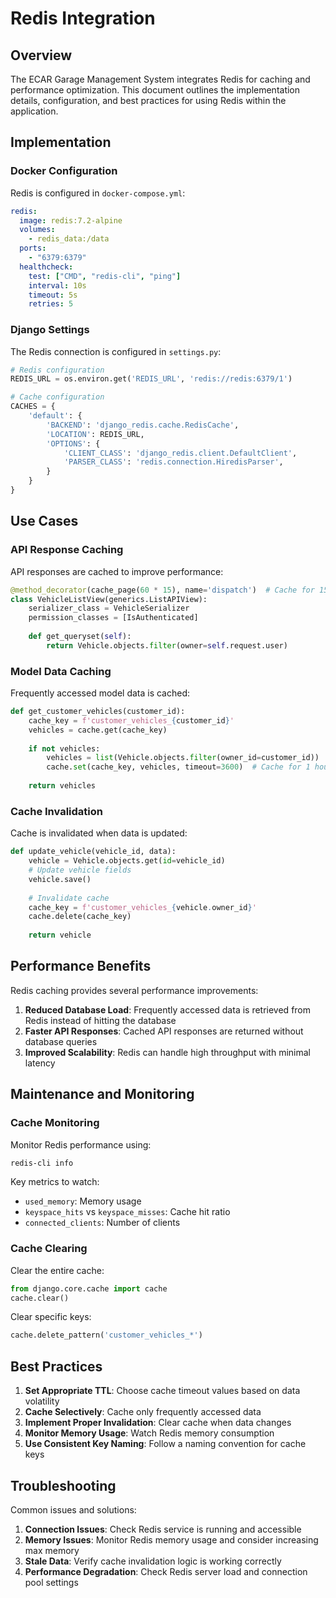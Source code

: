# Redis Integration

## Overview

The ECAR Garage Management System integrates Redis for caching and performance optimization. This document outlines the implementation details, configuration, and best practices for using Redis within the application.

## Implementation

### Docker Configuration

Redis is configured in `docker-compose.yml`:

```yaml
redis:
  image: redis:7.2-alpine
  volumes:
    - redis_data:/data
  ports:
    - "6379:6379"
  healthcheck:
    test: ["CMD", "redis-cli", "ping"]
    interval: 10s
    timeout: 5s
    retries: 5
```

### Django Settings

The Redis connection is configured in `settings.py`:

```python
# Redis configuration
REDIS_URL = os.environ.get('REDIS_URL', 'redis://redis:6379/1')

# Cache configuration
CACHES = {
    'default': {
        'BACKEND': 'django_redis.cache.RedisCache',
        'LOCATION': REDIS_URL,
        'OPTIONS': {
            'CLIENT_CLASS': 'django_redis.client.DefaultClient',
            'PARSER_CLASS': 'redis.connection.HiredisParser',
        }
    }
}
```

## Use Cases

### API Response Caching

API responses are cached to improve performance:

```python
@method_decorator(cache_page(60 * 15), name='dispatch')  # Cache for 15 minutes
class VehicleListView(generics.ListAPIView):
    serializer_class = VehicleSerializer
    permission_classes = [IsAuthenticated]
    
    def get_queryset(self):
        return Vehicle.objects.filter(owner=self.request.user)
```

### Model Data Caching

Frequently accessed model data is cached:

```python
def get_customer_vehicles(customer_id):
    cache_key = f'customer_vehicles_{customer_id}'
    vehicles = cache.get(cache_key)
    
    if not vehicles:
        vehicles = list(Vehicle.objects.filter(owner_id=customer_id))
        cache.set(cache_key, vehicles, timeout=3600)  # Cache for 1 hour
        
    return vehicles
```

### Cache Invalidation

Cache is invalidated when data is updated:

```python
def update_vehicle(vehicle_id, data):
    vehicle = Vehicle.objects.get(id=vehicle_id)
    # Update vehicle fields
    vehicle.save()
    
    # Invalidate cache
    cache_key = f'customer_vehicles_{vehicle.owner_id}'
    cache.delete(cache_key)
    
    return vehicle
```

## Performance Benefits

Redis caching provides several performance improvements:

1. **Reduced Database Load**: Frequently accessed data is retrieved from Redis instead of hitting the database
2. **Faster API Responses**: Cached API responses are returned without database queries
3. **Improved Scalability**: Redis can handle high throughput with minimal latency

## Maintenance and Monitoring

### Cache Monitoring

Monitor Redis performance using:

```bash
redis-cli info
```

Key metrics to watch:
- `used_memory`: Memory usage
- `keyspace_hits` vs `keyspace_misses`: Cache hit ratio
- `connected_clients`: Number of clients

### Cache Clearing

Clear the entire cache:

```python
from django.core.cache import cache
cache.clear()
```

Clear specific keys:

```python
cache.delete_pattern('customer_vehicles_*')
```

## Best Practices

1. **Set Appropriate TTL**: Choose cache timeout values based on data volatility
2. **Cache Selectively**: Cache only frequently accessed data
3. **Implement Proper Invalidation**: Clear cache when data changes
4. **Monitor Memory Usage**: Watch Redis memory consumption
5. **Use Consistent Key Naming**: Follow a naming convention for cache keys

## Troubleshooting

Common issues and solutions:

1. **Connection Issues**: Check Redis service is running and accessible
2. **Memory Issues**: Monitor Redis memory usage and consider increasing max memory
3. **Stale Data**: Verify cache invalidation logic is working correctly
4. **Performance Degradation**: Check Redis server load and connection pool settings 